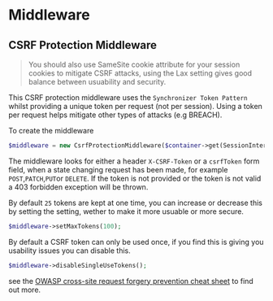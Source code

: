 # Middleware


## CSRF Protection Middleware

> You should also use SameSite cookie attribute for your session cookies to mitigate CSRF attacks, using the Lax setting gives good balance between usuability and security.

This CSRF protection middleware uses the `Synchronizer Token Pattern` whilst providing a unique token per request (not per session). Using a token per request helps mitigate other types of attacks (e.g BREACH).

To create the middleware

```php
$middleware = new CsrfProtectionMiddleware($container->get(SessionInterface::class));
```

The middleware looks for either a header `X-CSRF-Token` or a `csrfToken` form field, when a state changing request has been made, for example `POST`,`PATCH`,`PUT`or `DELETE`. If the token is not provided or the token is not valid a 403 forbidden exception will be thrown.

By default `25` tokens are kept at one time, you can increase or decrease this by setting the setting, wether to make it more usuable or more secure.

```php
$middleware->setMaxTokens(100);
```

By default a CSRF token can only be used once, if you find this is giving you usability issues you can disable this.

```php
$middleware->disableSingleUseTokens();
```

see the [OWASP cross-site request forgery prevention cheat sheet](https://cheatsheetseries.owasp.org/cheatsheets/Cross-Site_Request_Forgery_Prevention_Cheat_Sheet.html) to find out more.